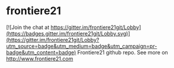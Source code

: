 # frontiere21

[![Join the chat at https://gitter.im/frontiere21git/Lobby](https://badges.gitter.im/frontiere21git/Lobby.svg)](https://gitter.im/frontiere21git/Lobby?utm_source=badge&utm_medium=badge&utm_campaign=pr-badge&utm_content=badge)
Frontiere21 github repo. See more on http://www.frontiere21.com
